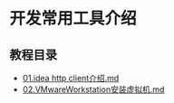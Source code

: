 # 开发常用工具介绍

## 教程目录

* [01.idea http client介绍.md](01.idea-http-client.md)
* [02.VMwareWorkstation安装虚拟机.md](02.vmware.md)
